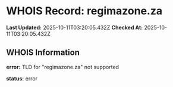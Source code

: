 # WHOIS Record: regimazone.za

**Last Updated:** 2025-10-11T03:20:05.432Z
**Checked At:** 2025-10-11T03:20:05.432Z

## WHOIS Information

**error:** TLD for "regimazone.za" not supported

**status:** error


